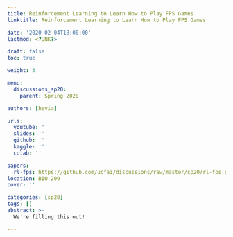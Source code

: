 ```yaml
---
title: Reinforcement Learning to Learn How to Play FPS Games
linktitle: Reinforcement Learning to Learn How to Play FPS Games

date: '2020-02-04T18:00:00'
lastmod: <?UNK?>

draft: false
toc: true

weight: 3

menu:
  discussions_sp20:
    parent: Spring 2020

authors: [hevia]

urls:
  youtube: ''
  slides: ''
  github: ''
  kaggle: ''
  colab: ''

papers:
  rl-fps: https://github.com/ucfai/discussions/raw/master/sp20/rl-fps.pdf
location: BIO 209
cover: ''

categories: [sp20]
tags: []
abstract: >-
  We're filling this out!

---
```


<!-- TODO Add Meeting Notes/Contents here -->
<!-- NOTE Refer the Documentation if you're unsure how to format/add to this. -->
